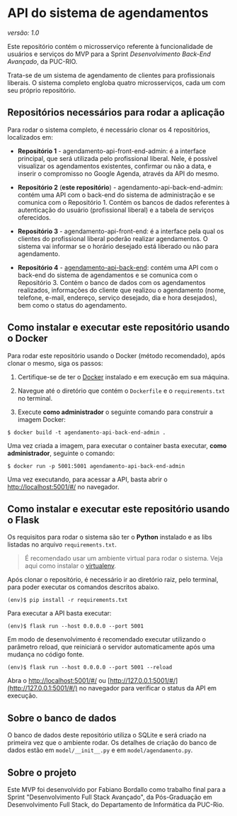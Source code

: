 # API do sistema de agendamentos
_versão: 1.0_

Este repositório contém o microsserviço referente à funcionalidade de usuários e serviços do MVP para a Sprint _Desenvolvimento Back-End Avançado_, da PUC-RIO.

Trata-se de um sistema de agendamento de clientes para profissionais liberais. O sistema completo engloba quatro microsserviços, cada um com seu próprio repositório.

## Repositórios necessários para rodar a aplicação

Para rodar o sistema completo, é necessário clonar os 4 repositórios, localizados em:

- **Repositório 1** - agendamento-api-front-end-admin: é a interface principal, que será utilizada pelo profissional liberal. Nele, é possível visualizar os agendamentos existentes, confirmar ou não a data, e inserir o compromisso no Google Agenda, através da API do mesmo.

- **Repositório 2** (**este repositório**) - agendamento-api-back-end-admin: contém uma API com o back-end do sistema de administração e se comunica com o Repositório 1. Contém os bancos de dados referentes à autenticação do usuário (profissional liberal) e a tabela de serviços oferecidos.

- **Repositório 3** - agendamento-api-front-end: é a interface pela qual os clientes do profissional liberal poderão realizar agendamentos. O sistema vai informar se o horário desejado está liberado ou não para agendamento.

- **Repositório 4** - [agendamento-api-back-end](https://github.com/billbordallo/agendamento-api-back-end): contém uma API com o back-end do sistema de agendamentos e se comunica com o Repositório 3. Contém o banco de dados com os agendamentos realizados, informações do cliente que realizou o agendamento (nome, telefone, e-mail, endereço, serviço desejado, dia e hora desejados), bem como o status do agendamento.

## Como instalar e executar este repositório usando o Docker

Para rodar este repositório usando o Docker (método recomendado), após clonar o mesmo, siga os passos:

1. Certifique-se de ter o [Docker](https://docs.docker.com/engine/install/) instalado e em execução em sua máquina.

2. Navegue até o diretório que contém o `Dockerfile` e o `requirements.txt` no terminal.

3. Execute **como administrador** o seguinte comando para construir a imagem Docker:

```
$ docker build -t agendamento-api-back-end-admin .
```

Uma vez criada a imagem, para executar o container basta executar, **como administrador**, seguinte o comando:

```
$ docker run -p 5001:5001 agendamento-api-back-end-admin
```

Uma vez executando, para acessar a API, basta abrir o [http://localhost:5001/#/](http://localhost:5001/#/) no navegador.

## Como instalar e executar este repositório usando o Flask

Os requisitos para rodar o sistema são ter o **Python** instalado e as libs listadas no arquivo `requirements.txt`.

> É recomendado usar um ambiente virtual para rodar o sistema. Veja aqui como instalar o [virtualenv](https://virtualenv.pypa.io/en/latest/installation.html).

Após clonar o repositório, é necessário ir ao diretório raiz, pelo terminal, para poder executar os comandos descritos abaixo.

```
(env)$ pip install -r requirements.txt
```

Para executar a API  basta executar:

```
(env)$ flask run --host 0.0.0.0 --port 5001
```

Em modo de desenvolvimento é recomendado executar utilizando o parâmetro reload, que reiniciará o servidor
automaticamente após uma mudança no código fonte. 

```
(env)$ flask run --host 0.0.0.0 --port 5001 --reload
```

Abra o [http://localhost:5001/#/](http://localhost:5001/#/) ou [http://127.0.0.1:5001/#/](http://127.0.0.1:5001/#/) no navegador para verificar o status da API em execução.

## Sobre o banco de dados

O banco de dados deste repositório utiliza o SQLite e será criado na primeira vez que o ambiente rodar. Os detalhes de criação do banco de dados estão em `model/__init__.py` e em `model/agendamento.py`. 

## Sobre o projeto

Este MVP foi desenvolvido por Fabiano Bordallo como trabalho final para a Sprint "Desenvolvimento Full Stack Avançado", da Pós-Graduação em Desenvolvimento Full Stack, do Departamento de Informática da PUC-Rio.